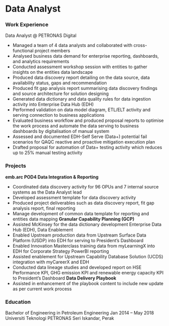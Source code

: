 # Data Analyst

### Work Experience
Data Analyst @ PETRONAS Digital 
- Managed a team of 4 data analysts and collaborated with cross-functional project members
- Analysed business data demand for enterprise reporting, dashboards, and analytics requirements
- Conducted assessment workshop session with entities to gather insights on the entities data landscape
- Produced data discovery report detailing on the data source, data availability status, gaps and recommendation
- Produced fit gap analysis report summarising data discovery findings and source architecture for solution designing
- Generated data dictionary and data quality rules for data ingestion activity into Enterprise Data Hub (EDH)
- Performed validation on data model diagram, ETL/ELT activity and serving connection to business applications
- Evaluated business workflow and produced proposal reports to optimise the work process and automate the data serving to business dashboards by digitalisation of manual system
- Assessed and documented EDH-Self Serve (Data+) potential fail scenarios for QAQC reactive and proactive mitigation execution plan
- Drafted proposal for automation of Data+ testing activity which reduces up to 25% manual testing activity

### Projects
**emb.arc POD4 Data Integration & Reporting**
- Coordinated data discovery activity for 96 OPUs and 7 internal source systems as the Data Analyst lead
- Developed assessment template for data discovery activity
- Produced project deliverables such as data discovery report, fit gap analysis report, final reporting
- Manage development of common data template for reporting and entities data mapping 
**Granular Capability Planning (GCP)**
- Assisted McKinsey for the data dictionary development Enterprise Data Hub (EDH), Data Enablement
- Enabled Upstream production data from Upstream Surface Data Platform (USDP) into EDH for serving to President’s Dashboard
- Enabled Innovation Masterclass training data from myLearningX into EDH for Corporate Strategy PowerBI reporting
- Assisted enablement for Upstream Capability Database Solution (UCDS) integration with myCareerX and EDH
- Conducted data lineage studies and developed report on HSE Performance KPI, GHG emission KPI and renewable energy capacity KPI to President’s Dashboard
**Data Delivery Playbook**
- Assisted in enhancement of the playbook content to include new update as per current work process

### Education
Bachelor of Engineering in Petroleum Engineering
Jan 2014 – May 2018 
Universiti Teknologi PETRONAS Seri Iskandar, Perak
